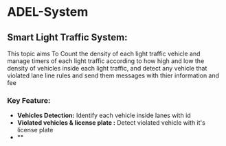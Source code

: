 # ADEL-System
















## Smart Light Traffic System:
This topic aims To Count the density of each light traffic vehicle and manage timers of each light traffic according to how high and low the density of vehicles inside each light traffic, and detect any vehicle that violated lane line rules and send them messages with thier information and fee 

### Key Feature:
- **Vehicles  Detection:** Identify each vehicle inside lanes with id
- **Violated vehicles & license plate :** Detect violated vehicle with it's license plate
- **
  

